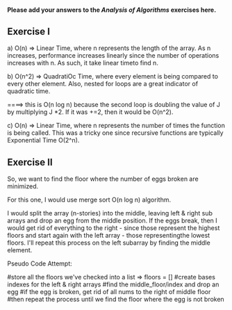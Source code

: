 #### Please add your answers to the **_Analysis of Algorithms_** exercises here.

## Exercise I

a) O(n) => Linear Time, where n represents the length of the array. As n increases, performance increases linearly since the number of operations increases with n. As such, it take linear timeto find n.

b) O(n^2) => QuadratiOc Time, where every element is being compared to every other element. Also, nested for loops are a great indicator of quadratic time.

====> this is O(n log n) because the second loop is doubling the value of J by multiplying J *2. If it was +=2, then it would be O(n^2).

c) O(n) => Linear Time, where n represents the number of times the function is being called. This was a tricky one since recursive functions are typically Exponential Time O(2^n).

## Exercise II

So, we want to find the floor where the number of eggs broken are minimized.

For this one, I would use merge sort O(n log n) algorithm.

I would split the array (n-stories) into the middle, leaving left & right sub arrays and drop an egg from the middle position. If the eggs break, then I would get rid of everything to the right - since those represent the highest floors and start again with the left array - those representingthe lowest floors.
I'll repeat this process on the left subarray by finding the middle element.

Pseudo Code Attempt:

#store all the floors we've checked into a list => floors = []
#create bases indexes for the left & right arrays
#find the middle_floor/index and drop an egg
#if the egg is broken, get rid of all nums to the right of middle floor
#then repeat the process until we find the floor where the egg is not broken
